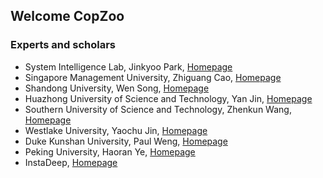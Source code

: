 ## Welcome CopZoo

### Experts and scholars

- System Intelligence Lab, Jinkyoo Park, [Homepage](http://silab.kaist.ac.kr/)
- Singapore Management University, Zhiguang Cao, [Homepage](https://zhiguangcaosg.github.io/publications/)
- Shandong University, Wen Song, [Homepage](https://faculty.sdu.edu.cn/songwen1/zh_CN/index.htm)
- Huazhong University of Science and Technology, Yan Jin, [Homepage](http://faculty.hust.edu.cn/jinyan1/zh_CN/lwcg/862783/list/index.htm)
- Southern University of Science and Technology, Zhenkun Wang, [Homepage](https://scholar.google.com/citations?hl=zh-CN&user=r9ezy2gAAAAJ&view_op=list_works&citft=1&email_for_op=dongjinkun00%40gmail.com&gmla=AKKJWFfKPfumIHE2IFvG4YErJflltY_08fUnxw3rPo3HnY0GO3p8PWwK5CCDWHwDXD6juetC7EB2KJcM0mMAR1aDbuhl2bpMYWA5LBcrnLpCR0gm0tU93RjsF0pK_dVOZHtU1Z34EXV-bO2pU409DLv363n5x6fOwq13TnuW81YKaXRXkii9rDUnRZN5qaPgi1Pue6Br0TOksh0Fly2x7Nrf3M9DzKLiqQVCdf0lJgtOiPZeUcHcoZwUv4_5CtU5)
- Westlake University, Yaochu Jin, [Homepage](https://scholar.google.com/citations?hl=zh-CN&user=B5WAkz4AAAAJ&sortby=pubdate&view_op=list_works&citft=1&citft=2&citft=3&email_for_op=dongjinkun00%40gmail.com&gmla=ABOlHiz9oxh4_nFWwOt4pt-ocBDNZzYRq2pVEb5YBH1-SHQgJ5F3a2p-rsJOVn5ngGrq5kVzW7Sz30kqb6gbHj1WWzFerT9Ap0JV_7VZ-5MCN0KYlxd_eBba395EUGq6XeIHZFoBUCV3vtM_WHKyvijtmbxCy4I8JHCARkCxhWEa1XrgVaatmv2cxLfNOcPZsMxFzZxgQQuOlGOHurlpBf27dZBKazTXxMtF1DJeSHMAsSphNRgf1UZC76YqIn8M)
- Duke Kunshan University, Paul Weng, [Homepage](https://weng.fr/publications.html)
- Peking University, Haoran Ye, [Homepage](https://henry-yeh.github.io/)
- InstaDeep, [Homepage](https://www.instadeep.com/)
